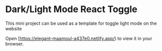 # Dark/Light Mode React Toggle

This mini project can be used as a template for toggle light mode on the website




Open [https://elegant-maamoul-a437e0.netlify.app/) to view it in your browser.


